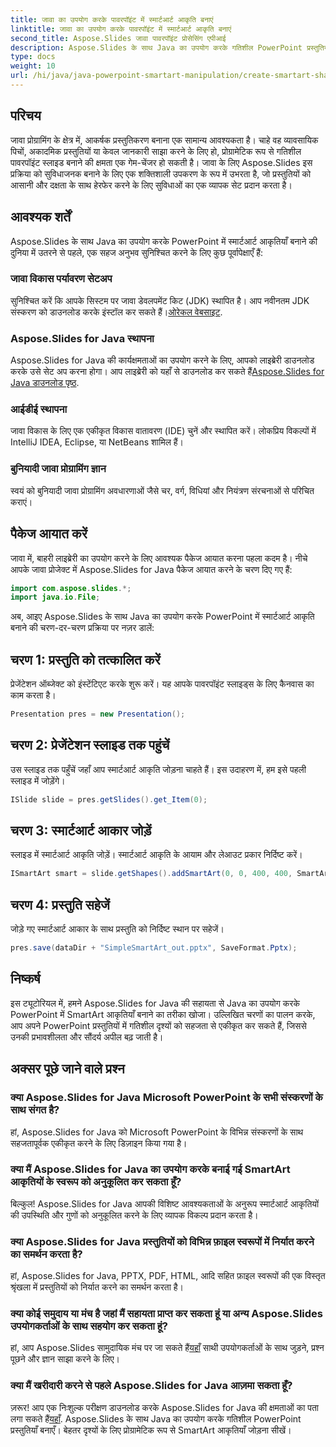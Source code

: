 ```yaml
---
title: जावा का उपयोग करके पावरपॉइंट में स्मार्टआर्ट आकृति बनाएं
linktitle: जावा का उपयोग करके पावरपॉइंट में स्मार्टआर्ट आकृति बनाएं
second_title: Aspose.Slides जावा पावरपॉइंट प्रोसेसिंग एपीआई
description: Aspose.Slides के साथ Java का उपयोग करके गतिशील PowerPoint प्रस्तुतियाँ बनाएँ। बेहतर दृश्यों के लिए प्रोग्रामेटिक रूप से SmartArt आकृतियाँ जोड़ना सीखें।
type: docs
weight: 10
url: /hi/java/java-powerpoint-smartart-manipulation/create-smartart-shape-powerpoint-java/
---
```

## परिचय
जावा प्रोग्रामिंग के क्षेत्र में, आकर्षक प्रस्तुतिकरण बनाना एक सामान्य आवश्यकता है। चाहे वह व्यावसायिक पिचों, अकादमिक प्रस्तुतियों या केवल जानकारी साझा करने के लिए हो, प्रोग्रामेटिक रूप से गतिशील पावरपॉइंट स्लाइड बनाने की क्षमता एक गेम-चेंजर हो सकती है। जावा के लिए Aspose.Slides इस प्रक्रिया को सुविधाजनक बनाने के लिए एक शक्तिशाली उपकरण के रूप में उभरता है, जो प्रस्तुतियों को आसानी और दक्षता के साथ हेरफेर करने के लिए सुविधाओं का एक व्यापक सेट प्रदान करता है।
## आवश्यक शर्तें
Aspose.Slides के साथ Java का उपयोग करके PowerPoint में स्मार्टआर्ट आकृतियाँ बनाने की दुनिया में उतरने से पहले, एक सहज अनुभव सुनिश्चित करने के लिए कुछ पूर्वापेक्षाएँ हैं:
### जावा विकास पर्यावरण सेटअप
 सुनिश्चित करें कि आपके सिस्टम पर जावा डेवलपमेंट किट (JDK) स्थापित है। आप नवीनतम JDK संस्करण को डाउनलोड करके इंस्टॉल कर सकते हैं।[ओरेकल वेबसाइट](https://www.oracle.com/java/technologies/javase-downloads.html).
### Aspose.Slides for Java स्थापना
 Aspose.Slides for Java की कार्यक्षमताओं का उपयोग करने के लिए, आपको लाइब्रेरी डाउनलोड करके उसे सेट अप करना होगा। आप लाइब्रेरी को यहाँ से डाउनलोड कर सकते हैं[Aspose.Slides for Java डाउनलोड पृष्ठ](https://releases.aspose.com/slides/java/).
### आईडीई स्थापना
जावा विकास के लिए एक एकीकृत विकास वातावरण (IDE) चुनें और स्थापित करें। लोकप्रिय विकल्पों में IntelliJ IDEA, Eclipse, या NetBeans शामिल हैं।
### बुनियादी जावा प्रोग्रामिंग ज्ञान
स्वयं को बुनियादी जावा प्रोग्रामिंग अवधारणाओं जैसे चर, वर्ग, विधियां और नियंत्रण संरचनाओं से परिचित कराएं।

## पैकेज आयात करें
जावा में, बाहरी लाइब्रेरी का उपयोग करने के लिए आवश्यक पैकेज आयात करना पहला कदम है। नीचे आपके जावा प्रोजेक्ट में Aspose.Slides for Java पैकेज आयात करने के चरण दिए गए हैं:

```java
import com.aspose.slides.*;
import java.io.File;
```
अब, आइए Aspose.Slides के साथ Java का उपयोग करके PowerPoint में स्मार्टआर्ट आकृति बनाने की चरण-दर-चरण प्रक्रिया पर नज़र डालें:
## चरण 1: प्रस्तुति को तत्कालित करें
प्रेजेंटेशन ऑब्जेक्ट को इंस्टेंटिएट करके शुरू करें। यह आपके पावरपॉइंट स्लाइड्स के लिए कैनवास का काम करता है।
```java
Presentation pres = new Presentation();
```
## चरण 2: प्रेजेंटेशन स्लाइड तक पहुंचें
उस स्लाइड तक पहुँचें जहाँ आप स्मार्टआर्ट आकृति जोड़ना चाहते हैं। इस उदाहरण में, हम इसे पहली स्लाइड में जोड़ेंगे।
```java
ISlide slide = pres.getSlides().get_Item(0);
```
## चरण 3: स्मार्टआर्ट आकार जोड़ें
स्लाइड में स्मार्टआर्ट आकृति जोड़ें। स्मार्टआर्ट आकृति के आयाम और लेआउट प्रकार निर्दिष्ट करें।
```java
ISmartArt smart = slide.getShapes().addSmartArt(0, 0, 400, 400, SmartArtLayoutType.BasicBlockList);
```
## चरण 4: प्रस्तुति सहेजें
जोड़े गए स्मार्टआर्ट आकार के साथ प्रस्तुति को निर्दिष्ट स्थान पर सहेजें।
```java
pres.save(dataDir + "SimpleSmartArt_out.pptx", SaveFormat.Pptx);
```

## निष्कर्ष
इस ट्यूटोरियल में, हमने Aspose.Slides for Java की सहायता से Java का उपयोग करके PowerPoint में SmartArt आकृतियाँ बनाने का तरीका खोजा। उल्लिखित चरणों का पालन करके, आप अपने PowerPoint प्रस्तुतियों में गतिशील दृश्यों को सहजता से एकीकृत कर सकते हैं, जिससे उनकी प्रभावशीलता और सौंदर्य अपील बढ़ जाती है।
## अक्सर पूछे जाने वाले प्रश्न
### क्या Aspose.Slides for Java Microsoft PowerPoint के सभी संस्करणों के साथ संगत है?
हां, Aspose.Slides for Java को Microsoft PowerPoint के विभिन्न संस्करणों के साथ सहजतापूर्वक एकीकृत करने के लिए डिज़ाइन किया गया है।
### क्या मैं Aspose.Slides for Java का उपयोग करके बनाई गई SmartArt आकृतियों के स्वरूप को अनुकूलित कर सकता हूँ?
बिल्कुल! Aspose.Slides for Java आपकी विशिष्ट आवश्यकताओं के अनुरूप स्मार्टआर्ट आकृतियों की उपस्थिति और गुणों को अनुकूलित करने के लिए व्यापक विकल्प प्रदान करता है।
### क्या Aspose.Slides for Java प्रस्तुतियों को विभिन्न फ़ाइल स्वरूपों में निर्यात करने का समर्थन करता है?
हां, Aspose.Slides for Java, PPTX, PDF, HTML, आदि सहित फ़ाइल स्वरूपों की एक विस्तृत श्रृंखला में प्रस्तुतियों को निर्यात करने का समर्थन करता है।
### क्या कोई समुदाय या मंच है जहां मैं सहायता प्राप्त कर सकता हूं या अन्य Aspose.Slides उपयोगकर्ताओं के साथ सहयोग कर सकता हूं?
 हां, आप Aspose.Slides सामुदायिक मंच पर जा सकते हैं[यहाँ](https://forum.aspose.com/c/slides/11) साथी उपयोगकर्ताओं के साथ जुड़ने, प्रश्न पूछने और ज्ञान साझा करने के लिए।
### क्या मैं खरीदारी करने से पहले Aspose.Slides for Java आज़मा सकता हूँ?
 ज़रूर! आप एक निःशुल्क परीक्षण डाउनलोड करके Aspose.Slides for Java की क्षमताओं का पता लगा सकते हैं[यहाँ](https://releases.aspose.com/).
Aspose.Slides के साथ Java का उपयोग करके गतिशील PowerPoint प्रस्तुतियाँ बनाएँ। बेहतर दृश्यों के लिए प्रोग्रामेटिक रूप से SmartArt आकृतियाँ जोड़ना सीखें।
